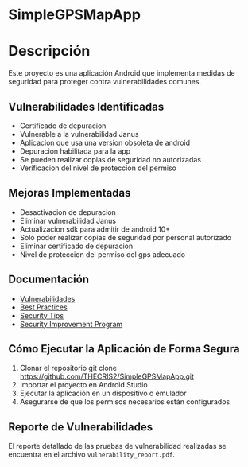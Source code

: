 # SimpleGPSMapApp #
# Descripción
Este proyecto es una aplicación Android que implementa medidas de seguridad para proteger
contra vulnerabilidades comunes.
## Vulnerabilidades Identificadas
- Certificado de depuracion
- Vulnerable a la vulnerabilidad Janus
- Aplicacion que usa una version obsoleta de android
- Depuracion habilitada para la app
- Se pueden realizar copias de seguridad no autorizadas
- Verificacion del nivel de proteccion del permiso
## Mejoras Implementadas
- Desactivacion de depuracion
- Eliminar vulnerabilidad Janus
- Actualizacion sdk para admitir de android 10+
- Solo poder realizar copias de seguridad por personal autorizado
- Eliminar certificado de depuracion
- Nivel de proteccion del permiso del gps adecuado
## Documentación
- [Vulnerabilidades](vulnerabilities.md)
- [Best Practices](best_practices.md)
- [Security Tips](security_tips.md)
- [Security Improvement Program](security_improvement_program.md)
## Cómo Ejecutar la Aplicación de Forma Segura
1. Clonar el repositorio git clone https://github.com/THECRIS2/SimpleGPSMapApp.git
2. Importar el proyecto en Android Studio
3. Ejecutar la aplicación en un dispositivo o emulador
4. Asegurarse de que los permisos necesarios están configurados
## Reporte de Vulnerabilidades 
El reporte detallado de las pruebas de vulnerabilidad realizadas se encuentra en el archivo `vulnerability_report.pdf`.

